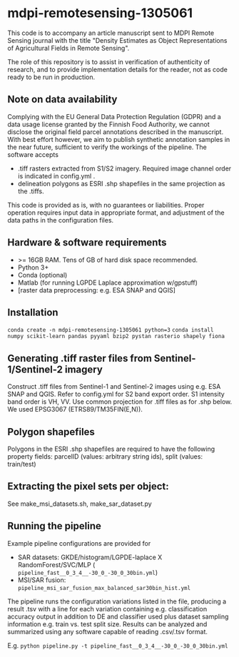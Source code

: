 # mdpi-remotesensing-1305061
This code is to accompany an article manuscript sent to MDPI Remote Sensing journal with the title "Density Estimates as Object Representations of Agricultural Fields in Remote Sensing".

The role of this repository is to assist in verification of authenticity of research, and to provide implementation details for the reader, not as code ready to be run in production.
## Note on data availability
Complying with the EU General Data Protection Regulation (GDPR) and a data usage license granted by the Finnish Food Authority, we cannot disclose the original field parcel annotations described in the manuscript. With best effort however, we aim to publish synthetic annotation samples in the near future, sufficient to verify the workings of the pipeline. The software accepts
- .tiff rasters extracted from S1/S2 imagery. Required image channel order is indicated in config.yml .
- delineation polygons as ESRI .shp shapefiles in the same projection as the .tiffs. 

This code is provided as is, with no guarantees or liabilities. Proper operation requires input data in appropriate format, and adjustment of the data paths in the configuration files.

## Hardware & software requirements
- \>= 16GB RAM. Tens of GB of hard disk space recommended.
- Python 3+
- Conda (optional)
- Matlab (for running LGPDE Laplace approximation w/gpstuff)
- [raster data preprocessing: e.g. ESA SNAP and QGIS]

## Installation
```conda create -n mdpi-remotesensing-1305061 python=3```
```conda install numpy scikit-learn pandas pyyaml bzip2 pystan rasterio shapely fiona```

## Generating .tiff raster files from Sentinel-1/Sentinel-2 imagery

Construct .tiff files from Sentinel-1 and Sentinel-2 images using e.g. ESA SNAP and QGIS. Refer to config.yml for S2 band export order. S1 intensity band order is VH, VV. Use common projection for .tiff files as for .shp below. We used EPSG3067 (ETRS89/TM35FIN(E,N)).

## Polygon shapefiles 
Polygons in the ESRI .shp shapefiles are required to have the following property fields: parcelID (values: arbitrary string ids), split (values: train/test)

## Extracting the pixel sets per object: 

See make_msi_datasets.sh, make_sar_dataset.py 

## Running the pipeline

Example pipeline configurations are provided for 
- SAR datasets: GKDE/histogram/LGPDE-laplace X RandomForest/SVC/MLP ( ```pipeline_fast__0_3_4__-30_0_-30_0_30bin.yml```)
- MSI/SAR fusion: ```pipeline_msi_sar_fusion_max_balanced_sar30bin_hist.yml```

The pipeline runs the configuration variations listed in the file, producing a result .tsv with a line for each variation containing e.g. classification accuracy output in addition to DE and classifier used plus dataset sampling information e.g. train vs. test split size. Results can be analyzed and summarized using any software capable of reading .csv/.tsv format. 



E.g. ```python pipeline.py -t pipeline_fast__0_3_4__-30_0_-30_0_30bin.yml```
